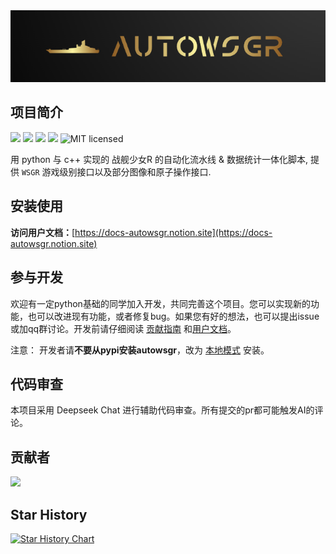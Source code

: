 <div align=center>
<img src="https://raw.githubusercontent.com/OpenWSGR/AutoWSGR/main/docs/logo.png">
</div>

## 项目简介

![](https://img.shields.io/github/repo-size/OpenWSGR/AutoWSGR) ![](https://img.shields.io/pypi/v/autowsgr) ![](https://img.shields.io/pypi/dm/autowsgr) ![](https://img.shields.io/github/issues/OpenWSGR/AutoWSGR) ![MIT licensed](https://img.shields.io/badge/license-MIT-brightgreen.svg)

用 python 与 c++ 实现的 战舰少女R 的自动化流水线 & 数据统计一体化脚本, 提供 `WSGR` 游戏级别接口以及部分图像和原子操作接口.

## 安装使用

**访问用户文档：**[https://docs-autowsgr.notion.site](https://docs-autowsgr.notion.site)


## 参与开发

欢迎有一定python基础的同学加入开发，共同完善这个项目。您可以实现新的功能，也可以改进现有功能，或者修复bug。如果您有好的想法，也可以提出issue或加qq群讨论。开发前请仔细阅读 [贡献指南](CONTRIBUTING.md) 和[用户文档](https://docs-autowsgr.notion.site)。

注意： 开发者请**不要从pypi安装autowsgr**，改为 [本地模式](https://docs-autowsgr.notion.site/2-AutoWSGR-efeb69811b544604b944d5b5727317a4) 安装。

## 代码审查
本项目采用 Deepseek Chat 进行辅助代码审查。所有提交的pr都可能触发AI的评论。

## 贡献者

<a href="https://github.com/OpenWSGR/AutoWSGR/graphs/contributors">
  <img src="https://contrib.rocks/image?repo=OpenWSGR/AutoWSGR" />
</a>

## Star History

[![Star History Chart](https://api.star-history.com/svg?repos=OpenWSGR/AutoWSGR&type=Date)](https://star-history.com/#OpenWSGR/AutoWSGR&Date)
